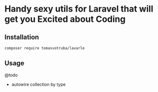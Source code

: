 # Handy sexy utils for Laravel that will get you Excited about Coding

## Installation

```bash
composer require tomasvotruba/lavarle
```

## Usage

@todo

* autowire collection by type
